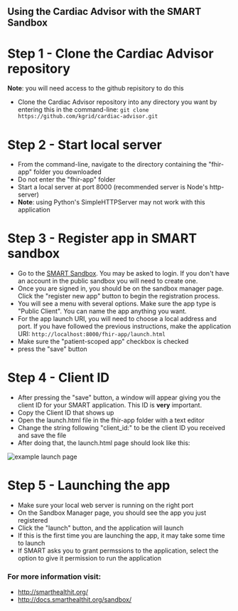 ## Using the Cardiac Advisor with the SMART Sandbox

# Step 1 - Clone the Cardiac Advisor repository
__Note__: you will need access to the github repisitory to do this
   * Clone the Cardiac Advisor repository into any directory you want by entering this in the command-line: 
   `git clone https://github.com/kgrid/cardiac-advisor.git`
 
# Step 2 - Start local server
   * From the command-line, navigate to the directory containing the "fhir-app" folder you downloaded
   * Do not enter the "fhir-app" folder
   * Start a local server at port 8000 (recommended server is Node's http-server)
   * __Note__: using Python's SimpleHTTPServer may not work with this application


# Step 3 - Register app in SMART sandbox
   * Go to the [SMART Sandbox](http://docs.smarthealthit.org/sandbox/). You may be asked to login. If you don't have an account in the public sandbox you will need to create one.
   * Once you are signed in, you should be on the sandbox manager page. Click the "register new app" button to begin the registration process.
   * You will see a menu with several options. Make sure the app type is "Public Client". You can name the app anything you want.
   * For the app launch URI, you will need to choose a local address and port. If you have followed the previous instructions, make the application URI: `http://localhost:8000/fhir-app/launch.html`
   * Make sure the "patient-scoped app" checkbox is checked
   * press the "save" button

# Step 4 - Client ID
   * After pressing the "save" button, a window will appear giving you the client ID for your SMART application. This ID is __very__ important.
   * Copy the Client ID that shows up
   * Open the launch.html file in the fhir-app folder with a text editor
   * Change the string following "client_id:" to be the client ID you received and save the file
   * After doing that, the launch.html page should look like this:
   
   ![example launch page](https://github.com/kgrid/cardiac-advisor/blob/master/launch.png)

# Step 5 - Launching the app
   * Make sure your local web server is running on the right port
   * On the Sandbox Manager page, you should see the app you just registered
   * Click the "launch" button, and the application will launch
   * If this is the first time you are launching the app, it may take some time to launch
   * If SMART asks you to grant permssions to the application, select the option to give it permission to run the application

### For more information visit:

- http://smarthealthit.org/
- http://docs.smarthealthit.org/sandbox/
